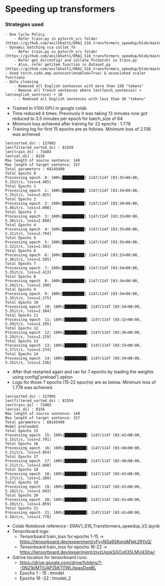 # Speeding up transformers

### Strategies used
    - One Cycle Policy
        - Refer train.py in pytorch_src folder (https://github.com/anilbhatt1/ERA1_S16_transformers_speedup/blob/master/pytorch_src/train.py)
    - Dynamic batching via collat_fn
        - Refer train.py in pytorch_src folder (https://github.com/anilbhatt1/ERA1_S16_transformers_speedup/blob/master/pytorch_src/train.py)
        - Refer get_ds(config) and collate_fn(batch) in train.py
        - Also, refer getitem function in dataset.py (https://github.com/anilbhatt1/ERA1_S16_transformers_speedup/blob/master/pytorch_src/dataset.py)
    - Used torch.cuda.amp.autocast(enabled=True) & associated scaler functions
    - Data cleaning 
        - Removed all English sentences with more than 150 "tokens"
        - Remove all french sentences where len(fench_sentences) > len(english_sentrnce) + 10
        - - Removed all English sentences with less than 20 "tokens"
- Trained in V100 GPU in google colab
- Time reduced 4 times. Previously it was taking 13 minutes now got reduced to 3.5 minutes per epoch for 
batch_size of 64
- Minimum loss achieved after training for 22 epochs : 1.778
- Training log for first 15 epochs are as follows. Minimum loss of 2.136 was achieved
```
len(sorted_ds) : 127085
len(filtered_sorted_ds) : 81559
len(train_ds) : 73403
len(val_ds) : 8156
Max length of source sentence: 149
Max length of target sentence: 157
Total parameters : 68145490
Total Epochs 0
Processing epoch  0: 100%|██████████| 1147/1147 [03:35<00:00,  5.33it/s, loss=4.485]
Total Epochs 1
Processing epoch  1: 100%|██████████| 1147/1147 [03:34<00:00,  5.35it/s, loss=3.825]
Total Epochs 2
Processing epoch  2: 100%|██████████| 1147/1147 [03:30<00:00,  5.46it/s, loss=3.098]
Total Epochs 3
Processing epoch  3: 100%|██████████| 1147/1147 [03:33<00:00,  5.36it/s, loss=2.888]
Total Epochs 4
Processing epoch  4: 100%|██████████| 1147/1147 [03:35<00:00,  5.31it/s, loss=2.794]
Total Epochs 5
Processing epoch  5: 100%|██████████| 1147/1147 [03:35<00:00,  5.32it/s, loss=2.503]
Total Epochs 6
Processing epoch  6: 100%|██████████| 1147/1147 [03:33<00:00,  5.36it/s, loss=2.505]
Total Epochs 7
Processing epoch  7: 100%|██████████| 1147/1147 [03:34<00:00,  5.35it/s, loss=2.413]
Total Epochs 8
Processing epoch  8: 100%|██████████| 1147/1147 [03:34<00:00,  5.34it/s, loss=2.390]
Total Epochs 9
Processing epoch  9: 100%|██████████| 1147/1147 [03:34<00:00,  5.35it/s, loss=2.275]
Total Epochs 10
Processing epoch  10: 100%|██████████| 1147/1147 [03:34<00:00,  5.35it/s, loss=2.184]
Total Epochs 11
Processing epoch  11: 100%|██████████| 1147/1147 [03:32<00:00,  5.39it/s, loss=2.195]
Total Epochs 12
Processing epoch  12: 100%|██████████| 1147/1147 [03:36<00:00,  5.29it/s, loss=2.229]
Total Epochs 13
Processing epoch  13: 100%|██████████| 1147/1147 [03:33<00:00,  5.37it/s, loss=2.274]
Total Epochs 14
Processing epoch  14: 100%|██████████| 1147/1147 [03:34<00:00,  5.35it/s, loss=2.136]
```
- After that restarted again and ran for 7 epochs by loading the weights using config['preload'] option
- Logs for those 7 epochs (15-22 epochs) are as below. Minimum loss of 1.778 was achieved.
```
len(sorted_ds) : 127085
len(filtered_sorted_ds) : 81559
len(train_ds) : 73403
len(val_ds) : 8156
Max length of source sentence: 149
Max length of target sentence: 157
Total parameters : 68145490
Model preloaded
Total Epochs 15
Processing epoch  15: 100%|██████████| 1147/1147 [03:42<00:00,  5.15it/s, loss=2.791]
Total Epochs 16
Processing epoch  16: 100%|██████████| 1147/1147 [03:40<00:00,  5.21it/s, loss=3.054]
Total Epochs 17
Processing epoch  17: 100%|██████████| 1147/1147 [03:40<00:00,  5.21it/s, loss=2.848]
Total Epochs 18
Processing epoch  18: 100%|██████████| 1147/1147 [03:42<00:00,  5.17it/s, loss=2.269]
Total Epochs 19
Processing epoch  19: 100%|██████████| 1147/1147 [03:41<00:00,  5.18it/s, loss=1.943]
Total Epochs 20
Processing epoch  20: 100%|██████████| 1147/1147 [03:41<00:00,  5.19it/s, loss=1.859]
Total Epochs 21
Processing epoch  21: 100%|██████████| 1147/1147 [03:41<00:00,  5.18it/s, loss=1.778]

```
- Colab Notebook reference : ERAV1_S16_Transformers_speedup_V2.ipynb
- Tensorboard logs:
	- Tensorboard train_loss for epochs 1-15   -> https://tensorboard.dev/experiment/yFyyN5a9SKqrqM1ek29YsQ/
	- Tensorboard train_loss for epochs 16-22  -> https://tensorboard.dev/experiment/zjyzUgokSGOv635LMU43Xw/
- Gdrive location for tensorboard runs: 
    - https://drive.google.com/drive/folders/1--0N21kIMTIUAPZkKTl1WLilwaoDxqBL
    - Epochs 1 - 15 : tmodel
    - Epochs 16 -22 : tmodel_2
    
 
